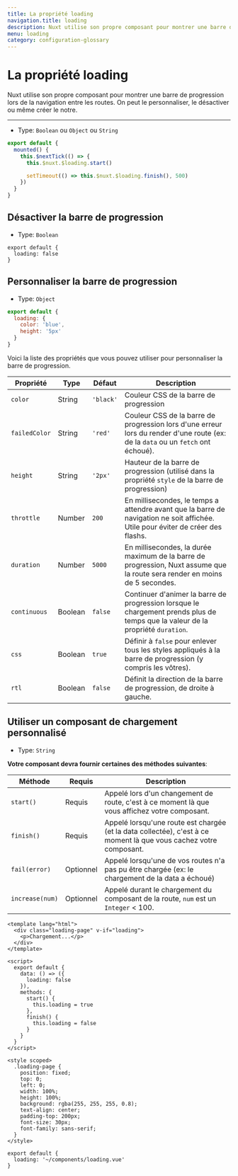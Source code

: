 ```yaml
---
title: La propriété loading
navigation.title: loading
description: Nuxt utilise son propre composant pour montrer une barre de progression lors de la navigation entre les routes. On peut le personnaliser, le désactiver ou même créer le notre.
menu: loading
category: configuration-glossary
---
```


# La propriété loading

Nuxt utilise son propre composant pour montrer une barre de progression lors de la navigation entre les routes. On peut le personnaliser, le désactiver ou même créer le notre.

---

- Type: `Boolean` ou `Object` ou `String`

```javascript
export default {
  mounted() {
    this.$nextTick(() => {
      this.$nuxt.$loading.start()

      setTimeout(() => this.$nuxt.$loading.finish(), 500)
    })
  }
}
```

## Désactiver la barre de progression

- Type: `Boolean`

```js{}[nuxt.config.js]
export default {
  loading: false
}
```

## Personnaliser la barre de progression

- Type: `Object`

```js
export default {
  loading: {
    color: 'blue',
    height: '5px'
  }
}
```

Voici la liste des propriétés que vous pouvez utiliser pour personnaliser la barre de progression.

| Propriété     | Type    | Défaut    | Description                                                                                                                      |
| ------------- | ------- | --------- | -------------------------------------------------------------------------------------------------------------------------------- |
| `color`       | String  | `'black'` | Couleur CSS de la barre de progression                                                                                           |
| `failedColor` | String  | `'red'`   | Couleur CSS de la barre de progression lors d'une erreur lors du render d'une route (ex: de la `data` ou un `fetch` ont échoué). |
| `height`      | String  | `'2px'`   | Hauteur de la barre de progression (utilisé dans la propriété `style` de la barre de progression)                                |
| `throttle`    | Number  | `200`     | En millisecondes, le temps a attendre avant que la barre de navigation ne soit affichée. Utile pour éviter de créer des flashs.  |
| `duration`    | Number  | `5000`    | En millisecondes, la durée maximum de la barre de progression, Nuxt assume que la route sera render en moins de 5 secondes.      |
| `continuous`  | Boolean | `false`   | Continuer d'animer la barre de progression lorsque le chargement prends plus de temps que la valeur de la propriété `duration`.  |
| `css`         | Boolean | `true`    | Définir à `false` pour enlever tous les styles appliqués à la barre de progression (y compris les vôtres).                       |
| `rtl`         | Boolean | `false`   | Définit la direction de la barre de progression, de droite à gauche.                                                             |

## Utiliser un composant de chargement personnalisé

- Type: `String`

**Votre composant devra fournir certaines des méthodes suivantes**:

| Méthode         | Requis    | Description                                                                                                       |
| --------------- | --------- | ----------------------------------------------------------------------------------------------------------------- |
| `start()`       | Requis    | Appelé lors d'un changement de route, c'est à ce moment là que vous affichez votre composant.                     |
| `finish()`      | Requis    | Appelé lorsqu'une route est chargée (et la data collectée), c'est à ce moment là que vous cachez votre composant. |
| `fail(error)`   | Optionnel | Appelé lorsqu'une de vos routes n'a pas pu être chargée (ex: le chargement de la data a échoué)                   |
| `increase(num)` | Optionnel | Appelé durant le chargement du composant de la route, `num` est un `Integer` < 100.                               |

```html{}[components/loading.vue]
<template lang="html">
  <div class="loading-page" v-if="loading">
    <p>Chargement...</p>
  </div>
</template>

<script>
  export default {
    data: () => ({
      loading: false
    }),
    methods: {
      start() {
        this.loading = true
      },
      finish() {
        this.loading = false
      }
    }
  }
</script>

<style scoped>
  .loading-page {
    position: fixed;
    top: 0;
    left: 0;
    width: 100%;
    height: 100%;
    background: rgba(255, 255, 255, 0.8);
    text-align: center;
    padding-top: 200px;
    font-size: 30px;
    font-family: sans-serif;
  }
</style>
```

```js{}[nuxt.config.js]
export default {
  loading: '~/components/loading.vue'
}
```
